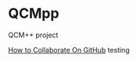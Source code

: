 # QCMpp
QCM++ project

[How to Collaborate On GitHub](https://code.tutsplus.com/tutorials/how-to-collaborate-on-github--net-34267)
testing
